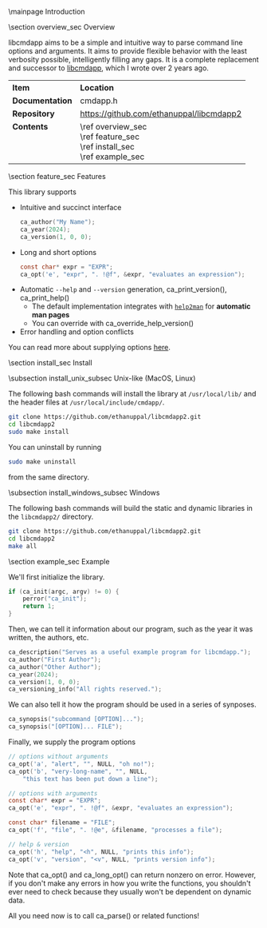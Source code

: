 \mainpage Introduction

\section overview_sec Overview

libcmdapp aims to be a simple and intuitive way to parse command line options and arguments.
It aims to provide flexible behavior with the least verbosity possible, intelligently filling any gaps. It is a complete replacement and successor to [libcmdapp](https://github.com/ethanuppal/libcmdapp), which I wrote over 2 years ago.

<table>
    <tr>
        <th style="text-align:left; vertical-align:top">Item</th>
        <th style="text-align:left; vertical-align:top">Location</th>
    </tr>
    <tr>
        <td style="text-align:left; vertical-align:top"><b>Documentation</b></td>
        <td style="text-align:left; vertical-align:top">cmdapp.h</td>
    </tr>
    <tr>
        <td style="text-align:left; vertical-align:top"><b>Repository</b></td>
        <td style="text-align:left; vertical-align:top">
            <a href="https://github.com/ethanuppal/libcmdapp2">https://github.com/ethanuppal/libcmdapp2</a>
        </td>
    </tr>
    <tr>
        <td style="text-align:left; vertical-align:top"><b>Contents</b></td>
        <td style="text-align:left; vertical-align:top">
            \ref overview_sec <br> 
            \ref feature_sec <br> 
            \ref install_sec <br> 
            \ref example_sec
        </td>
    </tr>
</table>

\section feature_sec Features

This library supports

- Intuitive and succinct interface
    ```c
    ca_author("My Name");
    ca_year(2024);
    ca_version(1, 0, 0);
    ```
- Long and short options
    ```c
    const char* expr = "EXPR";
    ca_opt('e', "expr", ". !@f", &expr, "evaluates an expression");
    ```
- Automatic `--help` and `--version` generation, ca_print_version(), ca_print_help()
    - The default implementation integrates with [`help2man`](https://www.gnu.org/software/help2man/) for __automatic man pages__
    - You can override with ca_override_help_version()
- Error handling and option conflicts

You can read more about supplying options [here](opt.md).

\section install_sec Install

\subsection install_unix_subsec Unix-like (MacOS, Linux)

The following bash commands will install the library at `/usr/local/lib/` and the header files at `/usr/local/include/cmdapp/`.

```bash
git clone https://github.com/ethanuppal/libcmdapp2.git
cd libcmdapp2
sudo make install
```

You can uninstall by running
```bash
sudo make uninstall
```
from the same directory.

\subsection install_windows_subsec Windows

The following bash commands will build the static and dynamic libraries in the `libcmdapp2/` directory.

```bash
git clone https://github.com/ethanuppal/libcmdapp2.git
cd libcmdapp2
make all
```

\section example_sec Example

We'll first initialize the library.

```c
if (ca_init(argc, argv) != 0) {
    perror("ca_init");
    return 1;
}
```

Then, we can tell it information about our program, such as the year it was written, the authors, etc.
```c
ca_description("Serves as a useful example program for libcmdapp.");
ca_author("First Author");
ca_author("Other Author");
ca_year(2024);
ca_version(1, 0, 0);
ca_versioning_info("All rights reserved.");
```

We can also tell it how the program should be used in a series of synposes.
```c
ca_synopsis("subcommand [OPTION]...");
ca_synopsis("[OPTION]... FILE");
```

Finally, we supply the program options
```c
// options without arguments
ca_opt('a', "alert", "", NULL, "oh no!");
ca_opt('b', "very-long-name", "", NULL,
    "this text has been put down a line");

// options with arguments
const char* expr = "EXPR";
ca_opt('e', "expr", ". !@f", &expr, "evaluates an expression");

const char* filename = "FILE";
ca_opt('f', "file", ". !@e", &filename, "processes a file");

// help & version
ca_opt('h', "help", "<h", NULL, "prints this info");
ca_opt('v', "version", "<v", NULL, "prints version info");
```

Note that ca_opt() and ca_long_opt() can return nonzero on error. However, if you don't make any errors in how you write the functions, you shouldn't ever need to check because they usually won't be dependent on dynamic data.

All you need now is to call ca_parse() or related functions!
